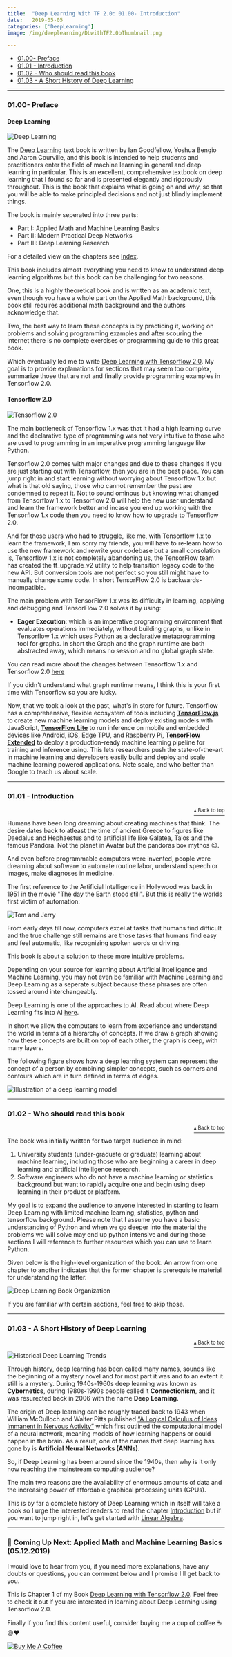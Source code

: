 ```yaml
---
title:  "Deep Learning With TF 2.0: 01.00- Introduction"
date:   2019-05-05
categories: ['DeepLearning']
image: /img/deeplearning/DLwithTF2.0bThumbnail.png

---
```

<a name="contents"></a>
- [01.00- Preface](#1)
- [01.01 - Introduction](#2)
- [01.02 - Who should read this book](#3)
- [01.03 - A Short History of Deep Learning](#4)
<!-- more -->

***
### <a name="1"></a> 01.00- Preface

#### Deep Learning

<img src="https://raw.githubusercontent.com/adhiraiyan/adhiraiyan.github.io/master/img/ai/ai-1b.png" alt="Deep Learning" class="center-image">

The [Deep Learning](https://www.deeplearningbook.org/) text book is written by Ian Goodfellow,  Yoshua Bengio and Aaron Courville, and this book is intended to help students and practitioners enter the field of machine learning in general and deep learning in particular. This is an excellent, comprehensive textbook on deep learning that I found so far and is presented elegantly and rigorously throughout. This is the book that explains what is going on and why, so that you will be able to make principled decisions and not just blindly implement things.

The book is mainly seperated into three parts:

- Part I: Applied Math and Machine Learning Basics
- Part II: Modern Practical Deep Networks
- Part III: Deep Learning Research

For a detailed view on the chapters see [Index](https://nbviewer.jupyter.org/github/adhiraiyan/DeepLearningWithTF2.0/blob/master/notebooks/Index.ipynb).

This book includes almost everything you need to know to understand deep learning algorithms but this book can be challenging for two reasons.

One, this is a highly theoretical book and is written as an academic text, even though you have a whole part on the Applied Math background, this book still requires additional math background and the authors acknowledge that.

Two, the best way to learn these concepts is by practicing it, working on problems and solving programming examples and after scouring the internet there is no complete exercises or programming guide to this great book.

Which eventually led me to write [Deep Learning with Tensorflow 2.0](https://www.adhiraiyan.org/DeepLearningWithTensorflow.html). My goal is to provide explanations for sections that may seem too complex, summarize those that are not and finally provide programming examples in Tensorflow 2.0.


#### Tensorflow 2.0

<img src="https://raw.githubusercontent.com/adhiraiyan/DeepLearningWithTF2.0/master/notebooks/figures/fig0100a.png" alt="Tensorflow 2.0" class="center-image">

The main bottleneck of Tensorflow 1.x was that it had a high learning curve and the declarative type of programming was not very intuitive to those who are used to programming in an imperative programming language like Python.

Tensorflow 2.0 comes with major changes and due to these changes if you are just starting out with Tensorflow, then you are in the best place. You can jump right in and start learning without worrying about Tensorflow 1.x but what is that old saying, those who cannot remember the past are condemned to repeat it. Not to sound ominous but knowing what changed from Tensorflow 1.x to Tensorflow 2.0 will help the new user understand and learn the framework better and incase you end up working with the Tensorflow 1.x code then you need to know how to upgrade to Tensorflow 2.0.

And for those users who had to struggle, like me, with Tensorflow 1.x to learn the framework, I am sorry my friends, you will have to re-learn how to use the new framework and rewrite your codebase but a small consolation is, Tensorflow 1.x is not completely abandoning us, the TensorFlow team has created the tf_upgrade_v2 utility to help transition legacy code to the new API. But conversion tools are not perfect so you still might have to manually change some code. In short TensorFlow 2.0 is backwards-incompatible.

The main problem with TensorFlow 1.x was its difficulty in learning, applying and debugging and TensorFlow 2.0 solves it by using:

-  __Eager Execution__:  which is an imperative programming environment that evaluates operations immediately, without building graphs, unlike in Tensorflow 1.x which uses Python as a declarative metaprogramming tool for graphs. In short the Graph and the graph runtime are both abstracted away, which means no session and no global graph state.

You can read more about the changes between Tensorflow 1.x and Tensorflow 2.0 [here](https://www.tensorflow.org/alpha)

If you didn't understand what graph runtime means, I think this is your first time with Tensorflow so you are lucky.

Now, that we took a look at the past, what's in store for future. Tensorflow has a comprehensive, flexible ecosystem of tools including __[TensorFlow.js](https://www.tensorflow.org/js/)__ to create new machine learning models and deploy existing models with JavaScript, __[TensorFlow Lite](https://www.tensorflow.org/lite/)__ to run inference on mobile and embedded devices like Android, iOS, Edge TPU, and Raspberry Pi, __[TensorFlow Extended](https://www.tensorflow.org/tfx/)__ to deploy a production-ready machine learning pipeline for training and inference using. This lets researchers push the state-of-the-art in machine learning and developers easily build and deploy and scale machine learning powered applications. Note scale, and who better than Google to teach us about scale.


***
### <a name="2"></a> 01.01 - Introduction
<p align="right"><a href="#contents"><sup>▴ Back to top</sup></a></p>


Humans have been long dreaming about creating machines that think. The desire dates back to atleast the time of ancient Greece to figures like Daedalus and Hephaestus and to artificial life like Galatea, Talos and the famous Pandora. Not the planet in Avatar but the pandoras box mythos 😉.

And even before programmable computers were invented, people were dreaming about software to automate routine labor, understand speech or images, make diagnoses in medicine.

The first reference to the Artificial Intelligence in Hollywood was back in 1951 in the movie "The day the Earth stood still".
But this is really the worlds first victim of automation:

<img src="https://raw.githubusercontent.com/adhiraiyan/DeepLearningWithTF2.0/master/notebooks/figures/fig0101a.jpg" alt="Tom and Jerry" class="center-image">

From early days till now, computers excel at tasks that humans find difficult and the true challenge still remains are those tasks that  humans find easy and feel automatic, like recognizing spoken words or driving.

This book is about a solution to these more intuitive problems.

Depending on your source for learning about Artificial Intelligence and Machine Learning, you may not even be familiar with Machine Learning and Deep Learning as a seperate subject because these phrases are often tossed around interchangeably.

Deep Learning is one of the approaches to AI. Read about where Deep Learning fits into AI [here](https://www.adhiraiyan.org/ai/what-it-means-to-have-ai).

In short we allow the computers to learn from experience and understand the world in terms of a hierarchy of concepts. If we draw a graph showing how these concepts are built on top of each other, the graph is deep, with many layers.

The following figure shows how a deep learning system can represent the concept of a person by combining simpler concepts, such as corners and contours which are in turn defined in terms of edges.

<img src="https://raw.githubusercontent.com/adhiraiyan/DeepLearningWithTF2.0/master/notebooks/figures/fig0101b.PNG" alt="Illustration of a deep learning model" class="center-image">


***
### <a name="3"></a> 01.02 - Who should read this book
<p align="right"><a href="#contents"><sup>▴ Back to top</sup></a></p>

The book was initially written for two target audience in mind:

1. University students (under-graduate or graduate) learning about machine learning, including those who are beginning a career in deep learning and artiﬁcial intelligence research.
2. Software engineers who do not have a machine learning or statistics background but want to rapidly acquire one and begin using deep learning in their product or platform.

My goal is to expand the audience to anyone interested in starting to learn Deep Learning with limited machine learning, statistics, python and tensorflow background. Please note that I assume you have a basic understanding of Python and when we go deeper into the material the problems we will solve may end up python intensive and during those sections I will reference to further resources which you can use to learn  Python.

Given below is the high-level organization of the book. An arrow from one chapter to another indicates that the former chapter is prerequisite material for understanding the latter.

<img src="https://raw.githubusercontent.com/adhiraiyan/DeepLearningWithTF2.0/master/notebooks/figures/fig0102a.PNG" alt="Deep Learning Book Organization" class="center-image">

If you are familiar with certain sections, feel free to skip those.


***
### <a name="3"></a> 01.03 - A Short History of Deep Learning
<p align="right"><a href="#contents"><sup>▴ Back to top</sup></a></p>

<img src="https://raw.githubusercontent.com/adhiraiyan/DeepLearningWithTF2.0/master/notebooks/figures/fig0103a.jpg" alt="Historical Deep Learning Trends" class="center-image">

Through history, deep learning has been called many names, sounds like the beginning of a mystery novel and for most part it was and to an extent it still is a mystery. During 1940s-1960s deep learning was known as __Cybernetics__, during 1980s-1990s people called it __Connectionism__, and it was resurected back in 2006 with the name __Deep Learning__.

The origin of Deep learning can be roughly traced back to 1943 when William McCulloch and Walter Pitts published [“A Logical Calculus of Ideas Immanent in Nervous Activity”](https://dl.acm.org/citation.cfm?id=104377) which first outlined the computational model of a neural network, meaning models of how learning happens or could happen in the brain. As a result, one of the names that deep learning has gone by is __Artificial Neural Networks (ANNs)__.

So, if Deep Learning has been around since the 1940s, then why is it only now reaching the mainstream computing audience?

The main two reasons are the availability of enormous amounts of data and the increasing power of affordable graphical processing units (GPUs).

This is by far a complete history of Deep Learning which in itself will take a book so I urge the interested readers to read the chapter [Introduction](https://www.deeplearningbook.org/contents/intro.html) but if you want to jump right in, let's get started with [Linear Algebra](https://nbviewer.jupyter.org/github/adhiraiyan/DeepLearningWithTF2.0/blob/master/notebooks/02.00-Linear-Algebra.ipynb).


***
### ️💛 Coming Up Next: Applied Math and Machine Learning Basics (05.12.2019)

I would love to hear from you, if you need more explanations, have any doubts or questions, you can comment below and I promise I'll get back to you.

This is Chapter 1 of my Book [Deep Learning with Tensorflow 2.0](https://www.adhiraiyan.org/DeepLearningWithTensorflow.html). Feel free to check it out if you
are interested in learning about Deep Learning using Tensorflow 2.0.

Finally if you find this content useful, consider buying me a cup of coffee ☕️😉❤️

<a href="https://www.buymeacoffee.com/mmukesh"><img src="https://www.buymeacoffee.com/assets/img/custom_images/orange_img.png" alt="Buy Me A Coffee" style="height: auto !important;width: auto !important;" ></a>
